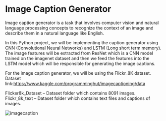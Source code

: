 # Image Caption Generator
Image caption generator is a task that involves computer vision and natural language processing concepts to recognize the context of an image and describe them in a natural language like English.

In this Python project, we will be implementing the caption generator using CNN (Convolutional Neural Networks) and LSTM (Long short term memory). The image features will be extracted from ResNet which is a CNN model trained on the imagenet dataset and then we feed the features into the LSTM model which will be responsible for generating the image captions.

For the image caption generator, we will be using the Flickr_8K dataset.
Dataset link:https://www.kaggle.com/programminghut/imagecaptioning/data

Flicker8k_Dataset – Dataset folder which contains 8091 images.
Flickr_8k_text – Dataset folder which contains text files and captions of images.

![imagecaption](https://user-images.githubusercontent.com/79663448/130622400-7fb53b5b-ae07-425d-86b1-66fc5edfb228.png)

